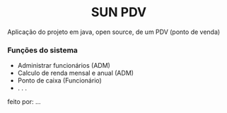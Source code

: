 <h1 align="center">SUN PDV</h1>

<p>Aplicação do projeto em java, open source, de um PDV (ponto de venda)</p>

<h3>Funções do sistema</h3>
<ul>
    <li>Administrar funcionários (ADM)</li>
    <li>Calculo de renda mensal e anual (ADM)</li>
    <li>Ponto de caixa (Funcionário)</li>
    <li>. . .</li>
</ul>   

<p>feito por: ...</p>
